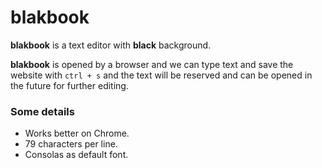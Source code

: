 # blakbook

**blakbook** is a text editor with **black** background.

**blakbook** is opened by a browser and we can type text and save the website with `ctrl + s` and the text will be reserved and can be opened in the future for further editing.

### Some details
- Works better on Chrome.
- 79 characters per line.
- Consolas as default font.
